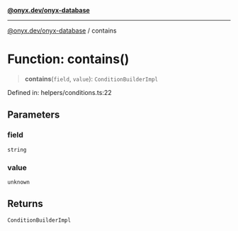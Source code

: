 [**@onyx.dev/onyx-database**](../README.md)

***

[@onyx.dev/onyx-database](../globals.md) / contains

# Function: contains()

> **contains**(`field`, `value`): `ConditionBuilderImpl`

Defined in: helpers/conditions.ts:22

## Parameters

### field

`string`

### value

`unknown`

## Returns

`ConditionBuilderImpl`

